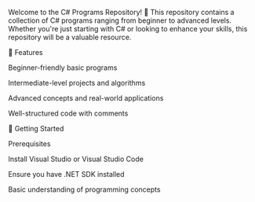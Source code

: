 Welcome to the C# Programs Repository! 🚀 This repository contains a collection of C# programs ranging from beginner to advanced levels. Whether you're just starting with C# or looking to enhance your skills, this repository will be a valuable resource.

📌 Features

Beginner-friendly basic programs

Intermediate-level projects and algorithms

Advanced concepts and real-world applications

Well-structured code with comments

🏁 Getting Started

Prerequisites

Install Visual Studio or Visual Studio Code

Ensure you have .NET SDK installed

Basic understanding of programming concepts

